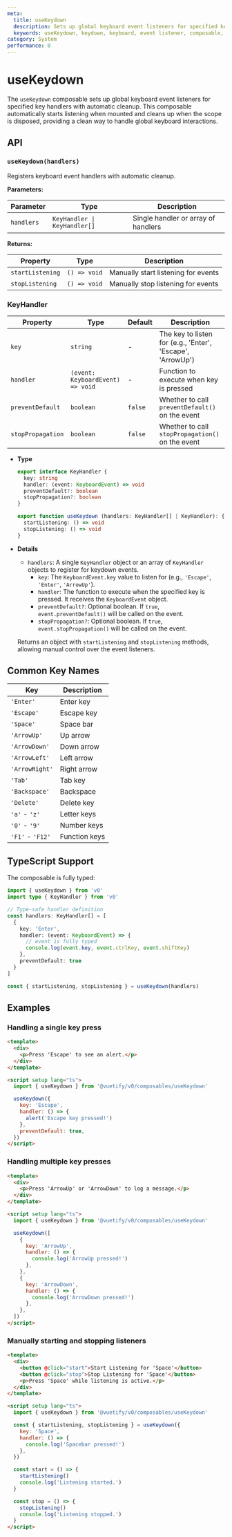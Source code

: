 ```yaml
---
meta:
  title: useKeydown
  description: Sets up global keyboard event listeners for specified key handlers with automatic cleanup.
  keywords: useKeydown, keydown, keyboard, event listener, composable, Vue
category: System
performance: 0
---
```


# useKeydown

The `useKeydown` composable sets up global keyboard event listeners for specified key handlers with automatic cleanup. This composable automatically starts listening when mounted and cleans up when the scope is disposed, providing a clean way to handle global keyboard interactions.

## API

### `useKeydown(handlers)`

Registers keyboard event handlers with automatic cleanup.

**Parameters:**

| Parameter | Type | Description |
|-----------|------|-------------|
| `handlers` | `KeyHandler \| KeyHandler[]` | Single handler or array of handlers |

**Returns:**

| Property | Type | Description |
|----------|------|-------------|
| `startListening` | `() => void` | Manually start listening for events |
| `stopListening` | `() => void` | Manually stop listening for events |

### KeyHandler

| Property | Type | Default | Description |
|----------|------|---------|-------------|
| `key` | `string` | - | The key to listen for (e.g., 'Enter', 'Escape', 'ArrowUp') |
| `handler` | `(event: KeyboardEvent) => void` | - | Function to execute when key is pressed |
| `preventDefault` | `boolean` | `false` | Whether to call `preventDefault()` on the event |
| `stopPropagation` | `boolean` | `false` | Whether to call `stopPropagation()` on the event |

* **Type**
    
  ```ts
  export interface KeyHandler {
    key: string
    handler: (event: KeyboardEvent) => void
    preventDefault?: boolean
    stopPropagation?: boolean
  }

  export function useKeydown (handlers: KeyHandler[] | KeyHandler): {
    startListening: () => void
    stopListening: () => void
  }
  ```
    
* **Details**
    
  - `handlers`: A single `KeyHandler` object or an array of `KeyHandler` objects to register for keydown events.
      - `key`: The `KeyboardEvent.key` value to listen for (e.g., `'Escape'`, `'Enter'`, `'ArrowUp'`).
      - `handler`: The function to execute when the specified key is pressed. It receives the `KeyboardEvent` object.
      - `preventDefault?`: Optional boolean. If `true`, `event.preventDefault()` will be called on the event.
      - `stopPropagation?`: Optional boolean. If `true`, `event.stopPropagation()` will be called on the event.

  Returns an object with `startListening` and `stopListening` methods, allowing manual control over the event listeners.

## Common Key Names

| Key | Description |
|-----|-------------|
| `'Enter'` | Enter key |
| `'Escape'` | Escape key |
| `'Space'` | Space bar |
| `'ArrowUp'` | Up arrow |
| `'ArrowDown'` | Down arrow |
| `'ArrowLeft'` | Left arrow |
| `'ArrowRight'` | Right arrow |
| `'Tab'` | Tab key |
| `'Backspace'` | Backspace |
| `'Delete'` | Delete key |
| `'a'` - `'z'` | Letter keys |
| `'0'` - `'9'` | Number keys |
| `'F1'` - `'F12'` | Function keys |

## TypeScript Support

The composable is fully typed:

```typescript
import { useKeydown } from 'v0'
import type { KeyHandler } from 'v0'

// Type-safe handler definition
const handlers: KeyHandler[] = [
  {
    key: 'Enter',
    handler: (event: KeyboardEvent) => {
      // event is fully typed
      console.log(event.key, event.ctrlKey, event.shiftKey)
    },
    preventDefault: true
  }
]

const { startListening, stopListening } = useKeydown(handlers)
```

## Examples

### Handling a single key press

```html
<template>
  <div>
    <p>Press 'Escape' to see an alert.</p>
  </div>
</template>

<script setup lang="ts">
  import { useKeydown } from '@vuetify/v0/composables/useKeydown'

  useKeydown({
    key: 'Escape',
    handler: () => {
      alert('Escape key pressed!')
    },
    preventDefault: true,
  })
</script>
```

### Handling multiple key presses

```html
<template>
  <div>
    <p>Press 'ArrowUp' or 'ArrowDown' to log a message.</p>
  </div>
</template>

<script setup lang="ts">
  import { useKeydown } from '@vuetify/v0/composables/useKeydown'

  useKeydown([
    {
      key: 'ArrowUp',
      handler: () => {
        console.log('ArrowUp pressed!')
      },
    },
    {
      key: 'ArrowDown',
      handler: () => {
        console.log('ArrowDown pressed!')
      },
    },
  ])
</script>
```

### Manually starting and stopping listeners

```html
<template>
  <div>
    <button @click="start">Start Listening for 'Space'</button>
    <button @click="stop">Stop Listening for 'Space'</button>
    <p>Press 'Space' while listening is active.</p>
  </div>
</template>

<script setup lang="ts">
  import { useKeydown } from '@vuetify/v0/composables/useKeydown'

  const { startListening, stopListening } = useKeydown({
    key: 'Space',
    handler: () => {
      console.log('Spacebar pressed!')
    },
  })

  const start = () => {
    startListening()
    console.log('Listening started.')
  }

  const stop = () => {
    stopListening()
    console.log('Listening stopped.')
  }
</script>
```


